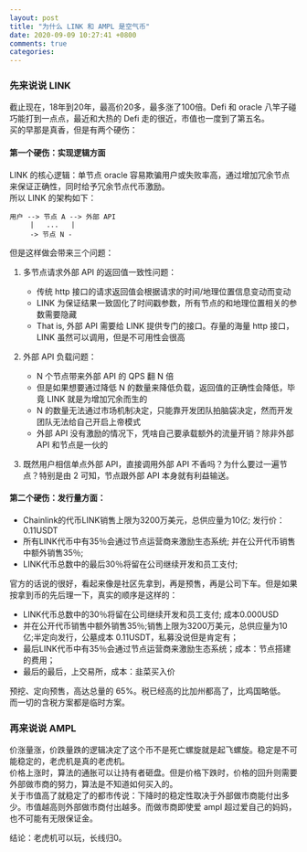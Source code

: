 ```yaml
---
layout: post
title: "为什么 LINK 和 AMPL 是空气币"
date: 2020-09-09 10:27:41 +0800
comments: true
categories: 
---
```


### 先来说说 LINK

截止现在，18年到20年，最高价20多，最多涨了100倍。Defi 和 oracle 八竿子碰巧能打到一点点，最近和大热的 Defi 走的很近，市值也一度到了第五名。  
买的早那是真香，但是有两个硬伤：  

#### 第一个硬伤：实现逻辑方面

LINK 的核心逻辑：单节点 oracle 容易欺骗用户或失败率高，通过增加冗余节点来保证正确性，同时给予冗余节点代币激励。  
所以 LINK 的架构如下：  

```
用户 --> 节点 A --> 外部 API
     |   ...   |
     -> 节点 N -
```

但是这样做会带来三个问题：  

1. 多节点请求外部 API 的返回值一致性问题：  
	* 传统 http 接口的请求返回值会根据请求的时间/地理位置信息变动而变动
	* LINK 为保证结果一致固化了时间戳参数，所有节点的和地理位置相关的参数需要隐藏
	* That is, 外部 API 需要给 LINK 提供专门的接口。存量的海量 http 接口，LINK 虽然可以调用，但是不可用性会很高

2. 外部 API 负载问题：
	* N 个节点带来外部 API 的 QPS 翻 N 倍
	* 但是如果想要通过降低 N 的数量来降低负载，返回值的正确性会降低，毕竟 LINK 就是为增加冗余而生的
	* N 的数量无法通过市场机制决定，只能靠开发团队拍脑袋决定，然而开发团队无法给自己开启上帝模式
	* 外部 API 没有激励的情况下，凭啥自己要承载额外的流量开销？除非外部 API 和节点是一伙的

3. 既然用户相信单点外部 API，直接调用外部 API 不香吗？为什么要过一遍节点？特别是由 2 可知，节点跟外部 API 本身就有利益输送。


#### 第二个硬伤：发行量方面：

* Chainlink的代币LINK销售上限为3200万美元，总供应量为10亿; 发行价：0.11USDT
* 所有LINK代币中有35％会通过节点运营商来激励生态系统;
并在公开代币销售中额外销售35％;
* LINK代币总数中的最后30％将留在公司继续开发和员工支付;


官方的话说的很好，看起来像是社区先拿到，再是预售，再是公司下车。但是如果按拿到币的先后理一下，真实的顺序是这样的：  


* LINK代币总数中的30％将留在公司继续开发和员工支付; 成本0.000USD
* 并在公开代币销售中额外销售35％;销售上限为3200万美元，总供应量为10亿;半定向发行，公墓成本 0.11USDT，私募没说但是肯定有；
* 最后LINK代币中有35％会通过节点运营商来激励生态系统；成本：节点搭建的费用；
* 最后的最后，上交易所，成本：韭菜买入价

预挖、定向预售，高达总量的 65%。税已经高的比加州都高了，比鸡国略低。  
而一切的含税方案都是临时方案。  


### 再来说说 AMPL

价涨量涨，价跌量跌的逻辑决定了这个币不是死亡螺旋就是起飞螺旋。稳定是不可能稳定的，老虎机是真的老虎机。  
价格上涨时，算法的通胀可以让持有者砸盘。但是价格下跌时，价格的回升则需要外部做市商的努力，算法是不知道如何买入的。  
关于市值高了就稳定了的都市传说：下降时的稳定性取决于外部做市商能付出多少。市值越高则外部做市商付出越多。而做市商即使爱 ampl 超过爱自己的妈妈，也不可能有无限保证金。  

结论：老虎机可以玩，长线归0。  




